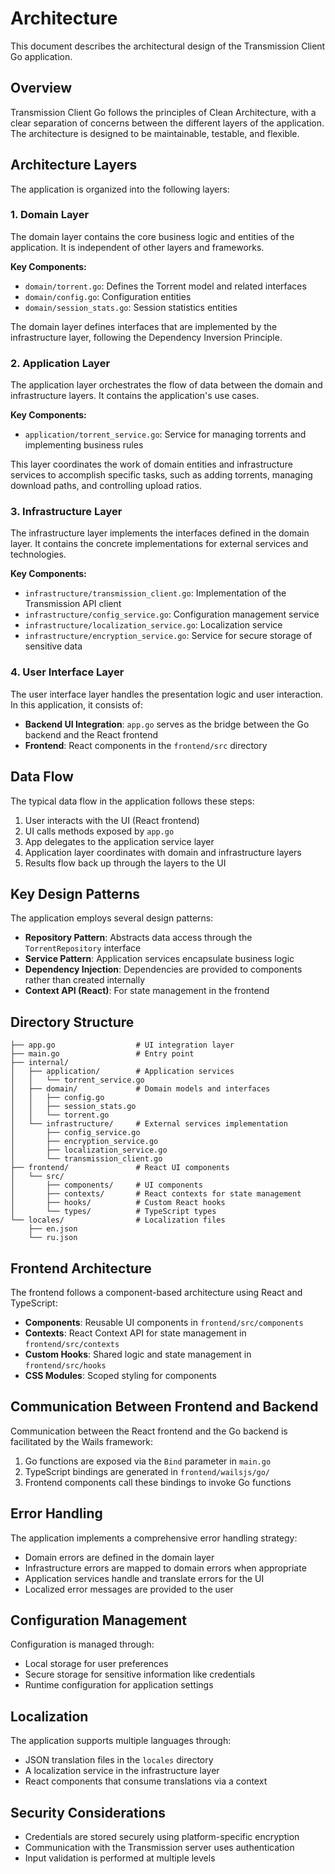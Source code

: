 # Architecture

This document describes the architectural design of the Transmission Client Go application.

## Overview

Transmission Client Go follows the principles of Clean Architecture, with a clear separation of concerns between the different layers of the application. The architecture is designed to be maintainable, testable, and flexible.

## Architecture Layers

The application is organized into the following layers:

### 1. Domain Layer

The domain layer contains the core business logic and entities of the application. It is independent of other layers and frameworks.

**Key Components:**
- `domain/torrent.go`: Defines the Torrent model and related interfaces
- `domain/config.go`: Configuration entities
- `domain/session_stats.go`: Session statistics entities

The domain layer defines interfaces that are implemented by the infrastructure layer, following the Dependency Inversion Principle.

### 2. Application Layer

The application layer orchestrates the flow of data between the domain and infrastructure layers. It contains the application's use cases.

**Key Components:**
- `application/torrent_service.go`: Service for managing torrents and implementing business rules

This layer coordinates the work of domain entities and infrastructure services to accomplish specific tasks, such as adding torrents, managing download paths, and controlling upload ratios.

### 3. Infrastructure Layer

The infrastructure layer implements the interfaces defined in the domain layer. It contains the concrete implementations for external services and technologies.

**Key Components:**
- `infrastructure/transmission_client.go`: Implementation of the Transmission API client
- `infrastructure/config_service.go`: Configuration management service
- `infrastructure/localization_service.go`: Localization service
- `infrastructure/encryption_service.go`: Service for secure storage of sensitive data

### 4. User Interface Layer

The user interface layer handles the presentation logic and user interaction. In this application, it consists of:

- **Backend UI Integration**: `app.go` serves as the bridge between the Go backend and the React frontend
- **Frontend**: React components in the `frontend/src` directory

## Data Flow

The typical data flow in the application follows these steps:

1. User interacts with the UI (React frontend)
2. UI calls methods exposed by `app.go`
3. App delegates to the application service layer
4. Application layer coordinates with domain and infrastructure layers
5. Results flow back up through the layers to the UI

## Key Design Patterns

The application employs several design patterns:

- **Repository Pattern**: Abstracts data access through the `TorrentRepository` interface
- **Service Pattern**: Application services encapsulate business logic
- **Dependency Injection**: Dependencies are provided to components rather than created internally
- **Context API (React)**: For state management in the frontend

## Directory Structure

```
├── app.go                  # UI integration layer
├── main.go                 # Entry point
├── internal/
│   ├── application/        # Application services
│   │   └── torrent_service.go
│   ├── domain/             # Domain models and interfaces
│   │   ├── config.go
│   │   ├── session_stats.go
│   │   └── torrent.go
│   └── infrastructure/     # External services implementation
│       ├── config_service.go
│       ├── encryption_service.go
│       ├── localization_service.go
│       └── transmission_client.go
├── frontend/               # React UI components
│   └── src/
│       ├── components/     # UI components
│       ├── contexts/       # React contexts for state management
│       ├── hooks/          # Custom React hooks
│       └── types/          # TypeScript types
└── locales/                # Localization files
    ├── en.json
    └── ru.json
```

## Frontend Architecture

The frontend follows a component-based architecture using React and TypeScript:

- **Components**: Reusable UI components in `frontend/src/components`
- **Contexts**: React Context API for state management in `frontend/src/contexts`
- **Custom Hooks**: Shared logic and state management in `frontend/src/hooks`
- **CSS Modules**: Scoped styling for components

## Communication Between Frontend and Backend

Communication between the React frontend and the Go backend is facilitated by the Wails framework:

1. Go functions are exposed via the `Bind` parameter in `main.go`
2. TypeScript bindings are generated in `frontend/wailsjs/go/`
3. Frontend components call these bindings to invoke Go functions

## Error Handling

The application implements a comprehensive error handling strategy:

- Domain errors are defined in the domain layer
- Infrastructure errors are mapped to domain errors when appropriate
- Application services handle and translate errors for the UI
- Localized error messages are provided to the user

## Configuration Management

Configuration is managed through:

- Local storage for user preferences
- Secure storage for sensitive information like credentials
- Runtime configuration for application settings

## Localization

The application supports multiple languages through:

- JSON translation files in the `locales` directory
- A localization service in the infrastructure layer
- React components that consume translations via a context

## Security Considerations

- Credentials are stored securely using platform-specific encryption
- Communication with the Transmission server uses authentication
- Input validation is performed at multiple levels